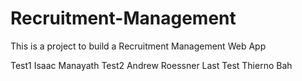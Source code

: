 # Recruitment-Management

This is a project to build a Recruitment Management Web App

Test1 Isaac Manayath
Test2 Andrew Roessner
Last Test Thierno Bah